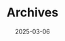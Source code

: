 ---
title: "Archives"
date: 2025-03-06
layout: "archives"
slug: "archives"
menu:
    main:
        weight: 2
        params: 
            icon: archives
---